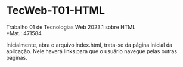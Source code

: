 # TecWeb-T01-HTML
Trabalho 01 de Tecnologias Web 2023.1 sobre HTML<br>
*Mat.: 471584

Inicialmente, abra o arquivo index.html, trata-se da página inicial da aplicação. Nele haverá links para que o usuário navegue pelas outras páginas.
